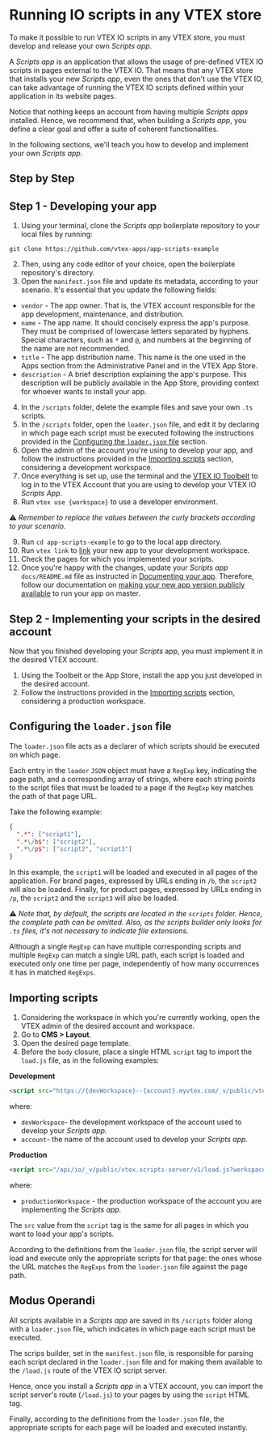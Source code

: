 # Running IO scripts in any VTEX store

To make it possible to run VTEX IO scripts in any VTEX store, you must develop and release your own *Scripts app*.

A *Scripts app* is an application that allows the usage of pre-defined VTEX IO scripts in pages external to the VTEX IO. That means that any VTEX store that installs your new *Scripts app*, even the ones that don't use the VTEX IO, can take advantage of running the VTEX IO scripts defined within your application in its website pages.

Notice that nothing keeps an account from having multiple *Scripts apps* installed. Hence, we recommend that, when building a *Scripts app*, you define a clear goal and offer a suite of coherent functionalities.

In the following sections, we'll teach you how to develop and implement your own *Scripts app*.

## Step by Step

## Step 1 - Developing your app

1. Using your terminal, clone the *Scripts app* boilerplate repository to your local files by running:
    
```
git clone https://github.com/vtex-apps/app-scripts-example
```
    
2. Then, using any code editor of your choice, open the boilerplate repository's directory.
3. Open the `manifest.json` file and update its metadata, according to your scenario. It's essential that you update the following fields:

 - `vendor` - The app owner. That is, the VTEX account responsible for the app development, maintenance, and distribution.
 - `name` - The app name. It should concisely express the app's purpose. They must be comprised of lowercase letters separated by hyphens. Special characters, such as `*` and `@`, and numbers at the beginning of the name are not recommended.
- `title` - The app distribution name. This name is the one used in the Apps section from the Administrative Panel and in the VTEX App Store.
- `description` - A brief description explaining the app's purpose. This description will be publicly available in the App Store, providing context for whoever wants to install your app.

4. In the `/scripts` folder, delete the example files and save your own `.ts` scripts.
5. In the `/scripts` folder, open the `loader.json` file, and edit it by declaring in which page each script must be executed following the instructions provided in the [Configuring the `loader.json` file](#configuring-the-loaderjson-file) section.
6. Open the admin of the account you're using to develop your app, and follow the instructions provided in the [Importing scripts](#importing-scripts) section, considering a development workspace.
7. Once everything is set up, use the terminal and the [VTEX IO Toolbelt](https://vtex.io/docs/recipes/development/vtex-io-cli-installation-and-command-reference/) to log in to the VTEX Account that you are using to develop your VTEX IO *Scripts App*.
8. Run `vtex use {workspace}` to use a developer environment.
    
:warning: *Remember to replace the values between the curly brackets according to your scenario.*
    
9. Run `cd app-scripts-example` to go to the local app directory.
10. Run `vtex link` to [link](https://vtex.io/docs/recipes/development/linking-an-app/) your new app to your development workspace.
11. Check the pages for which you implemented your scripts. 
12. Once you're happy with the changes, update your *Scripts app* `docs/README.md` file as instructed in [Documenting your app](#documenting-your-app). Therefore, follow our documentation on [making your new app version publicly available](https://vtex.io/docs/recipes/development/making-your-new-app-version-publicly-available/) to run your app on master. 

## Step 2 - Implementing your scripts in the desired account

Now that you finished developing your *Scripts* app, you must implement it in the desired VTEX account.

1. Using the Toolbelt or the App Store, install the app you just developed in the desired account.
2. Follow the instructions provided in the [Importing scripts](#importing-scripts) section, considering a production workspace.

## Configuring the `loader.json` file

The `loader.json` file acts as a declarer of which scripts should be executed on which page. 

Each entry in the `loader` `JSON` object must have a `RegExp` key, indicating the page path, and a corresponding array of strings, where each string points to the script files that must be loaded to a page if the `RegExp` key matches the path of that page URL.

Take the following example:

```json
{
  ".*": ["script1"],
  ".*\/b$": ["script2"],
  ".*\/p$": ["script2", "script3"]
}
```

In this example, the `script1` will be loaded and executed in all pages of the application. For brand pages, expressed by URLs ending in `/b`, the `script2` will also be loaded. Finally, for product pages, expressed by URLs ending in `/p`, the `script2` and the `script3` will also be loaded.

:warning: *Note that, by default, the scripts are located in the `scripts` folder. Hence, the complete path can be omitted. Also, as the scripts builder only looks for `.ts` files, it's not necessary to indicate file extensions.*

Although a single `RegExp` can have multiple corresponding scripts and multiple `RegExp` can match a single URL path, each script is loaded and executed only one time per page, independently of how many occurrences it has in matched `RegExps`.

## Importing scripts

1. Considering the workspace in which you're currently working, open the VTEX admin of the desired account and workspace.
2. Go to **CMS > Layout**.
3. Open the desired page template.
4. Before the `body` closure, place a single HTML `script` tag to import the `load.js` file, as in the following examples:

**Development**

```html
<script src="https://{devWorkspace}--{account}.myvtex.com/_v/public/vtex.scripts-server/v1/load.js" type="text/javascript"></script>
```

where:

- `devWorkspace`- the development workspace of the account used to develop your *Scripts app.*
- `account`- the name of the account used to develop your *Scripts app.*

**Production**

```html
<script src="/api/io/_v/public/vtex.scripts-server/v1/load.js?workspace={productionWorkspace}" type="text/javascript"></script>
```

where:

- `productionWorkspace` - the production workspace of the account you are implementing the *Scripts app.*

The `src` value from the `script` tag is the same for all pages in which you want to load your app's scripts.

According to the definitions from the `loader.json` file, the script server will load and execute only the appropriate scripts for that page: the ones whose the URL matches the `RegExps` from the `loader.json` file against the page path.

## Modus Operandi

All scripts available in a *Scripts app* are saved in its `/scripts` folder along with a `loader.json` file, which indicates in which page each script must be executed. 

The scrips builder, set in the `manifest.json` file, is responsible for parsing each script declared in the `loader.json` file and for making them available to the `/load.js` route of the VTEX IO script server.

Hence, once you install a *Scripts app* in a VTEX account, you can import the script server's route (`/load.js`) to your pages by using the `script` HTML tag.

Finally, according to the definitions from the `loader.json` file, the appropriate scripts for each page will be loaded and executed instantly.
